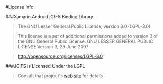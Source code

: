 #License Info:

###Xamarin.Android.jCIFS Binding Library

>The GNU Lesser General Public License, version 3.0 (LGPL-3.0)

>This license is a set of additional permissions added to version 3 of the GNU General Public License.
GNU LESSER GENERAL PUBLIC LICENSE
Version 3, 29 June 2007

>http://opensource.org/licenses/LGPL-3.0

###JCIFS is Licensed Under the LGPL

>Consult that project's [web site](http://jcifs.samba.org) for details

